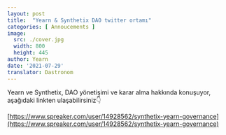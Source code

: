 ```yaml
---
layout: post
title:  "Yearn & Synthetix DAO twitter ortamı"
categories: [ Annoucements ]
image:
  src: ./cover.jpg
  width: 800
  height: 445
author: Yearn
date: '2021-07-29'
translator: Dastronom
---
```


Yearn ve Synthetix, DAO yönetişimi ve karar alma hakkında konuşuyor, aşağıdaki linkten ulaşabilirsiniz👇

[https://www.spreaker.com/user/14928562/synthetix-yearn-governance](https://www.spreaker.com/user/14928562/synthetix-yearn-governance)
